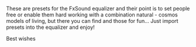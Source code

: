 These are presets for the FxSound equalizer and their point is to set people free or enable them hard working with a combination natural - cosmos models of living, but there you can find and those for fun...
Just import presets into the equalizer and enjoy!

Best wishes
